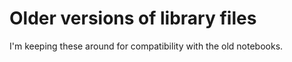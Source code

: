 # Older versions of library files

I'm keeping these around for compatibility with the old notebooks.
